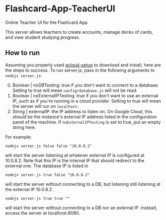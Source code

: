 # Flashcard-App-TeacherUI
Online Teacher UI for the Flashcard App

This server allows teachers to create accounts, manage decks of cards, and view student studying progress. 

## How to run

Assuming you properly used [gcloud-setup](https://github.com/Flashcard-App/gcloud-setup) to download and install, here are the steps to success. To run server.js, pass in the following arguments to `nodejs server.js`:

0. Boolean | noDBTesting: true if you don't want to connect to a database. Setting to true will mean `config/database.js` will not be read.
1. Boolean | noExternalIPTesting: true if you don't want to use an external IP, such as if you're running in a cloud provider. Setting to true will mean the server will run on `localhost:`
2. String  | externalIP: the IP address to listen on. On Google Cloud, this should be the instance's external IP address listed in the configuration panel of the machine. If `noExternalIPTesting` is set to true, put an empty string here.
 
For example:
```
nodejs server.js false false "10.0.8.2"
```
will start the server listening at whatever external IP is configured at 10.0.8.2. Note that this IP is the internal IP that should redirect to the external one. The database IP is listed in 

```
nodejs server.js true false "10.0.8.2"
```
will start the server without connecting to a DB, but listening still listening at the external IP 10.0.8.2.

```
nodejs server.js true true ""
```
will start the server without connecting to a DB nor an external IP. Instead, access the server at localhost:8080.
